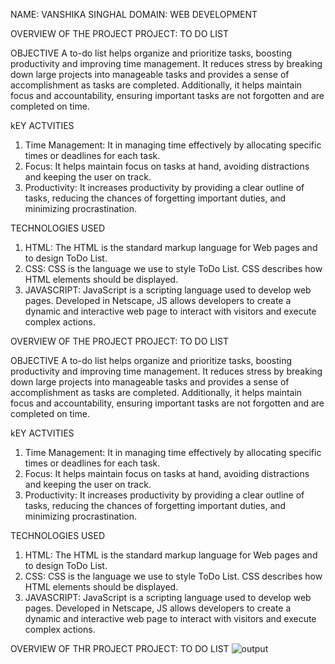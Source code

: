 NAME: VANSHIKA SINGHAL
DOMAIN: WEB DEVELOPMENT


OVERVIEW OF THE PROJECT
PROJECT: TO DO LIST

OBJECTIVE
A to-do list helps organize and prioritize tasks, boosting productivity and improving time management. 
It reduces stress by breaking down large projects into manageable tasks and provides a sense of accomplishment as tasks are completed.
Additionally, it helps maintain focus and accountability, ensuring important tasks are not forgotten and are completed on time.

kEY ACTVITIES
1. Time Management: It  in managing time effectively by allocating specific times or deadlines for each task.
2. Focus: It helps maintain focus on tasks at hand, avoiding distractions and keeping the user on track.
3. Productivity: It increases productivity by providing a clear outline of tasks, reducing the chances of forgetting important duties, and minimizing procrastination.

TECHNOLOGIES USED
1. HTML: The HTML is the standard markup language for Web pages and to design ToDo List.
2. CSS:  CSS is the language we use to style ToDo List. CSS describes how HTML elements should be displayed.
3. JAVASCRIPT: JavaScript is a scripting language used to develop web pages. Developed in Netscape, JS allows developers to create a dynamic and interactive web page to interact with visitors and execute complex actions.

OVERVIEW OF THE PROJECT
PROJECT: TO DO LIST

OBJECTIVE
A to-do list helps organize and prioritize tasks, boosting productivity and improving time management. 
It reduces stress by breaking down large projects into manageable tasks and provides a sense of accomplishment as tasks are completed.
Additionally, it helps maintain focus and accountability, ensuring important tasks are not forgotten and are completed on time.

kEY ACTVITIES
1. Time Management: It  in managing time effectively by allocating specific times or deadlines for each task.
2. Focus: It helps maintain focus on tasks at hand, avoiding distractions and keeping the user on track.
3. Productivity: It increases productivity by providing a clear outline of tasks, reducing the chances of forgetting important duties, and minimizing procrastination.

TECHNOLOGIES USED
1. HTML: The HTML is the standard markup language for Web pages and to design ToDo List.
2. CSS:  CSS is the language we use to style ToDo List. CSS describes how HTML elements should be displayed.
3. JAVASCRIPT: JavaScript is a scripting language used to develop web pages. Developed in Netscape, JS allows developers to create a dynamic and interactive web page to interact with visitors and execute complex actions.

OVERVIEW OF THR PROJECT
PROJECT: TO DO LIST
![output](https://github.com/user-attachments/assets/59296168-6e00-447e-8dd3-95540a6ff793)


